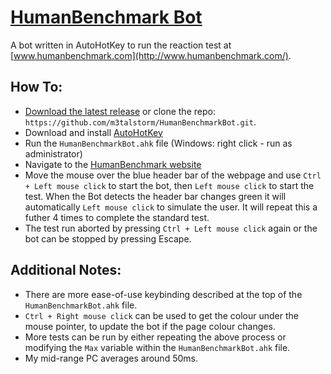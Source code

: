 # [HumanBenchmark Bot](https://github.com/m3talstorm/HumanBenchmarkBot/)

A bot written in AutoHotKey to run the reaction test at [www.humanbenchmark.com](http://www.humanbenchmark.com/).

## How To:

* [Download the latest release](https://github.com/twbs/bootstrap/archive/v3.3.5.zip) or clone the repo: `https://github.com/m3talstorm/HumanBenchmarkBot.git`.
* Download and install [AutoHotKey](http://ahkscript.org/download/ahk-install.exe)
* Run the `HumanBenchmarkBot.ahk` file (Windows: right click - run as administrator)
* Navigate to the [HumanBenchmark website](http://www.humanbenchmark.com/tests/reactiontime)
* Move the mouse over the blue header bar of the webpage and use `Ctrl + Left mouse click` to start the bot, then `Left mouse click` to start the test. When the Bot detects the header bar changes green it will automatically `Left mouse click` to simulate the user. It will repeat this a futher 4 times to complete the standard test.
* The test run aborted by pressing `Ctrl + Left mouse click` again or the bot can be stopped by pressing Escape.


## Additional Notes:
* There are more ease-of-use keybinding described at the top of the `HumanBenchmarkBot.ahk` file.
* `Ctrl + Right mouse click` can be used to get the colour under the mouse pointer, to update the bot if the page colour changes.
* More tests can be run by either repeating the above process or modifying the `Max` variable within the `HumanBenchmarkBot.ahk` file.
* My mid-range PC averages around 50ms.

